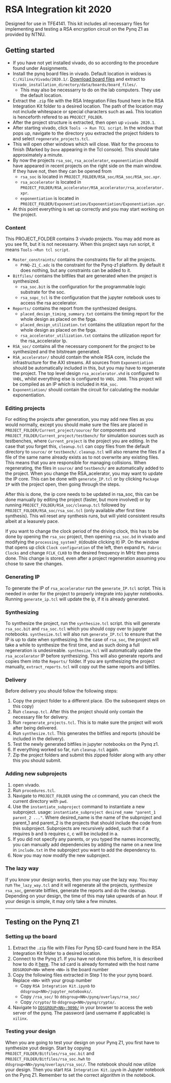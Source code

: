 RSA Integration kit 2020
========================

Designed for use in TFE4141. This kit includes all necessarry files for implementing and testing a RSA encryption circuit on the Pynq Z1 as provided by NTNU.

## Getting started


*   If you have not yet installed vivado, do so according to the procedure found under Assignments.
*   Install the pynq board files in vivado. Default location in widows is `C:/Xilinx/Vivado/2020.1/`. [Download board files](https://github.com/cathalmccabe/pynq-z1_board_files/raw/master/pynq-z1.zip) and extract to `Vivado_installation_directory/data/boards/board_files/`.
    *   This may also be necessarry to do on the lab computers. They use the default location.
*   Extract the `.zip` file with the RSA Integration Files found here in the RSA Integration Kit folder to a desired location. The path of the location may not include whitespace or special characters such as `øæå`. This location is henceforth refered to as `PROJECT_FOLDER`.
*   After the project structure is extracted, then open up `vivado 2020.1`.
*   After starting vivado, click `Tools -> Run TCL script`. In the window that pops up, navigate to the directory you extracted the project folders to and select `regenerate_projects.tcl`.
*   This will open other windows which will close. Wait for the process to finish (Marked by `Done` appearing in the Tcl console). This should take approximately a minute.
*   By now the projects `rsa_soc`, `rsa_accelerator`, `exponentiation` should have appeared in recent projects on the right side on the main window. If they have not, then they can be opened from
    *   `rsa_soc` is located in `PROJECT_FOLDER/RSA_soc/RSA_soc/RSA_soc.xpr`.
    *   `rsa_accelerator` is located in `PROJECT_FOLDER/RSA_accelerator/RSA_accelerator/rsa_accelerator.xpr`.
    *   `exponentiation` is located in `PROJECT_FOLDER/Exponentiation/Exponentiation/Exponentiation.xpr`.
*   At this point everything is set up correctly and you may start working on the project.

### Content

This PROJECT\_FOLDER contains 3 vivado projects. You may add more as you see fit, but it is not necessarry. When this project says run script, it means `Tools->Run tcl script`.

*   `Master_constraints/` contains the constraints file for all the projects.
    *   `PYNQ-Z1_C.xdc` is the constraint for the Pynq-z1 platform. By default it does nothing, but any constraints can be added to it.
*   `Bitfiles/` contains the bitfiles that are generated when the project is synthesized.
    *   `rsa_soc.bit` is the configuration for the programmable logic substrate for the soc.
    *   `rsa_sopc_tcl` is the configuration that the jupyter notebook uses to access the rsa accelerator.
*   `Reports/` contains the report from the synthesized designs.
    *   `placed_design_timing_summary.txt` contains the timing report for the whole design as placed on the fpga.
    *   `placed_design_utilization.txt` contains the utilization report for the whole design as placed on the fpga.
    *   `rsa_accelerator_utilization.txt` contains the utilization report for the rsa\_accelerator Ip.
*   `RSA_soc/` contains all the necessary component for the project to be synthesized and the bitstream generated.
*   `RSA_accelerator/` should contain the whole RSA core, include the infrastructure for the AXI streams. All sources from `Exponentiation` should be automatically included in this, but you may have to regenerate the project. The top level design `rsa_accelerator.vhd` is configured to `VHDL`, whilst everything else is configured to `VHDL 2008`. This project will be compiled as an IP which is included in `RSA_soc`.
*   `Exponentiation/` should contain the circuit for calculating the modular exponentiation.

### Editing projects

For editing the projects after generation, you may add new files as you would normally, except you should make sure the files are placed in `PROJECT_FOLDER/Current_project/source/` for components and `PROJECT_FOLDER/Current_project/testbench/` for simulation sources such as testbenches, where `Current_project` is the project you are editing. 
In the case that you forget this, `cleanup.tcl` can copy files from the default directory to `source/` or `testbench/`. 
`cleanup.tcl` will also rename the files if a file of the same name already exists as to not overwrite any existing files. 
This means that you are responsible for managing collisions. 
When regenerating, the files in `source/` and `testbench/` are automatically added to the project. 
When you change the RSA\_acelerator, you may want to update the IP core. 
This can be done with `generate_IP.tcl` or by clicking `Package IP` with the project open, then going through the steps.

After this is done, the ip core needs to be updated in rsa\_soc, this can be done manually by editing the project (faster, but more involved) or by running `PROJECT_FOLDER/RSA_soc/cleanup.tcl` followed by `PROJECT_FOLDER/RSA_soc/rsa_soc.tcl` (only available after first time synthesis). 
This wil reset any synthesis runs, but will yield consistent results albeit at a leasurely pace.

If you want to change the clock period of the driving clock, this has to be done by opening the `rsa_soc` project, then opening `rsa_soc.bd` in vivado and modifying the `processing_system7_0`(double clicking it) IP. 
On the window that opens up click `Clock configuration` of the left, then expand `PL Fabric Clocks` and change `FCLK_CLK0` to the desired frequency in MHz then press done. 
This change is stored, even after a project regeneration assuming you chose to save the changes.

### Generating IP

To generate the IP of `rsa_accelerator` run the `generate_IP.tcl` script. 
This is needed in order for the project to properly integrate into jupyter notebooks. 
Running `generate_ip.tcl` will update the ip, if it is already generated.

### Synthesizing

To synthesize the project, run the `synthesize.tcl` script. 
this will generate `rsa_soc.bit` and `rsa_soc.tcl` which you should copy over to jupyter notebooks. 
`synthesize.tcl` will also run `generate_IP.tcl` to ensure that the IP is up to date when synthesizing. 
In the case of `rsa_soc`, the project will take a while to synthesize the first time, and as such doing a full regeneration is undesireable. 
`synthesize.tcl` will automatically update the `rsa_accelerator` IP before synthesizing. 
This will also generate reports and copies them into the `Reports/` folder. 
If you are synthesizing the project manually, `extract_reports.tcl` will copy out the same reports and bitfiles.

### Delivery

Before delivery you should follow the following steps:

1.  Copy the project folder to a different place. (Do the subsequent steps on this copy)
2.  Run `cleanup.tcl`. After this the project should only contain the necessary file for delivery.
3.  Run `regenerate_projects.tcl`. This is to make sure the project will work after being delivered.
4.  Run `synthesize.tcl`. This generates the bitfiles and reports (should be included in the delivery).
5.  Test the newly generated bitfiles in jupyter notebooks on the Pynq z1.
6.  If everything worked so far, run `cleanup.tcl` again.
7.  Zip the project folders and submit this zipped folder along with any other this you should submit.

### Adding new subprojects

1.  open vivado.
2.  Run `procedures.tcl`.
3.  Navigate to `PROJECT_FOLDER` using the `cd` command, you can check the current directory with `pwd`.
4.  Use the `instantiate_subproject` command to instantiate a new subproject. usage: `instantiate_subproject desired_name "parent_1 parent_2 ..."`. Where desired\_name is the name of the subproject and parent\_1 and parent\_2 is the projects that should include the code from this subproject. Subprojects are recursively added, such that if a requires b and b requires c, c will be included in a.
5.  If you did not specify any parents, or you typed the names incorrectly, you can manually add dependencies by adding the name on a new line in `include.txt` in the subproject you want to add the dependency to.
6.  Now you may now modify the new subproject.

### The lazy way

If you know your design works, then you may use the lazy way. You may run `The_lazy_way.tcl` and it will regenerate all the projects, synthesize `rsa_soc`, generate bitfiles, generate the reports and do the cleanup. Depending on your design, the time of this may take upwards of an hour. If your design is simple, it may only take a few minutes.

* * *

## Testing on the Pynq Z1

### Setting up the board

1.  Extract the `.zip` file with Files For Pynq SD-card found here in the RSA Integration Kit folder to a desired location.
2.  Connect to the Pynq z1. If you have not done this before, It is described how to do it [here](https://pynq.readthedocs.io/en/latest/getting_started.html). The sd card is already formated with the host name `DDSGROUP<NN>` where `<NN>` is the board number
3.  Copy the following files extracted in Step 1 to the your pynq board. Replace `<NN>` with your group number
    *   Copy `RSA Integration Kit.ipynb` to `ddsgroup<NN>/jupyter_notebooks/`.
    *   Copy `/rsa_soc/` to `ddsgroup<NN>/pynq/overlays/rsa_soc/`
    *   Copy `/crypto/` to `ddsgroup<NN>/pynq/crypto/`.
4.  Navigate to [`DDSGROUP<NN>:9090/`](http://192.168.2.99:9090/) in your browser to access the web server of the pynq. The password (and username if applicable) is `xilinx`.

### Testing your design

When you are going to test your design on your Pynq Z1, you first have to synthesize yout design. 
Start by copying `PROJECT_FOLDER/Bitfiles/rsa_soc.bit` and `PROJECT_FOLDER/Bitfiles/rsa_soc.hwh` to `ddsgroup<NN>/pynq/overlays/rsa_soc/`. 
The notebook should now utilize your design. 
Then you start `RSA Integration Kit.ipynb` in Jupyter notebook on the Pynq Z1. 
Remember to set the correct algorithm in the notebook.